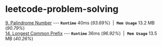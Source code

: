 # leetcode-problem-solving

[9. Palindrome Number](https://leetcode.com/problems/palindrome-number/) --- **`Runtime`** 40ms (*93.69%*) &nbsp;\|&nbsp; **`Mem Usage`** 13.2 MB (*90.79%*)  
[14. Longest Common Prefix](https://leetcode.com/problems/longest-common-prefix/) --- **`Runtime`** 36ms (*96.92%*) &nbsp;\|&nbsp; **`Mem Usage`** 13.5 MB (*40.26%*)
